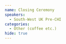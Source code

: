 ```yaml
---
name: Closing Ceremony
speakers:
  - South-West UK Pre-CHI
categories:
  - Other (coffee etc.)
hide: true
---
```

